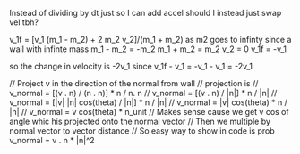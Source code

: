 Instead of dividing by dt just so I can add accel should I instead just swap vel tbh?



v_1f = [v_1 (m_1 - m_2) + 2 m_2 v_2]/(m_1 + m_2)
as m2 goes to infinty since a wall with infinte mass
m_1 - m_2 = -m_2
m_1 + m_2 = m_2
v_2 = 0
v_1f = -v_1

so the change in velocity is -2v_1 since v_1f - v_1 = -v_1 - v_1 = -2v_1


       
// Project v in the direction of the normal from wall
// projection is
// v_normal = [(v . n) / (n . n)] * n / n. n 
// v_normal = [(v . n) / |n|] * n / |n|
// v_normal = [|v| |n| cos(theta) / |n|] * n / |n|
// v_normal = |v| cos(theta) * n / |n|
// v_normal = v cos(theta) * n_unit
// Makes sense cause we get v cos of angle whic his projected onto the normal vector
// Then we multiple by normal vector to vector distance
// So easy way to show in code is prob v_normal = v . n * |n|^2
